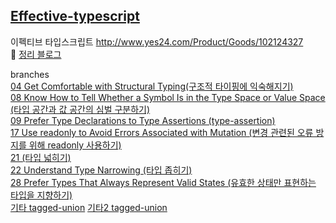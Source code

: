 ## [Effective-typescript](http://www.yes24.com/Product/Goods/102124327)


이펙티브 타입스크립트
http://www.yes24.com/Product/Goods/102124327 <br />
👾 [정리 블로그](https://iamjoy.tistory.com/category/%EB%B0%B1%EC%97%94%EB%93%9C%20%EA%B0%9C%EB%B0%9C) <br />


branches <br />
[04 Get Comfortable with Structural Typing(구조적 타이핑에 익숙해지기)](https://github.com/erie0210/effective-typescript/tree/004-structural-typing) <br />
[08 Know How to Tell Whether a Symbol Is in the Type Space or Value Space (타입 공간과 값 공간의 심벌 구분하기)](https://github.com/erie0210/effective-typescript/tree/008-symbol-space-value-space)<br />
[09 Prefer Type Declarations to Type Assertions (type-assertion)](https://github.com/erie0210/effective-typescript/tree/09-type-assertion) <br />
[17 Use readonly to Avoid Errors Associated with Mutation (변경 관련된 오류 방지를 위해 readonly 사용하기)](https://github.com/erie0210/effective-typescript/tree/17-use-readonly)<br />
[21 (타입 넓히기)](https://github.com/erie0210/effective-typescript/tree/023-type-narrowing) <br />
[22 Understand Type Narrowing (타입 좁히기)](https://github.com/erie0210/effective-typescript/tree/022-type-widening) <br />
[28 Prefer Types That Always Represent Valid States (유효한 상태만 표현하는 타입을 지향하기)](https://github.com/erie0210/effective-typescript/tree/028-valid-state-type) <br />
[기타 tagged-union](https://github.com/erie0210/effective-typescript/tree/etc1-tagged-union)
[기타2 tagged-union](https://github.com/erie0210/effective-typescript/tree/etc2-microservice)
